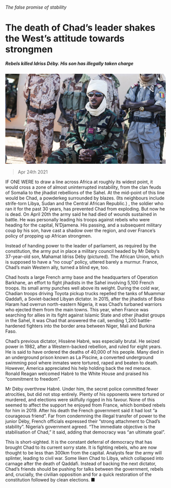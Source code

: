 ###### The false promise of stability

# The death of Chad’s leader shakes the West’s attitude towards strongmen 

##### Rebels killed Idriss Déby. His son has illegally taken charge 

![image](images/20210424_LDP001_0.jpg) 

> Apr 24th 2021 

IF ONE WERE to draw a line across Africa at roughly its widest point, it would cross a zone of almost uninterrupted instability, from the clan feuds of Somalia to the jihadist rebellions of the Sahel. At the mid-point of this line would be Chad, a powderkeg surrounded by blazes. (Its neighbours include strife-torn Libya, Sudan and the Central African Republic.) , the soldier who ran it for the past 30 years, has prevented Chad from exploding. But now he is dead. On April 20th the army said he had died of wounds sustained in battle. He was personally leading his troops against rebels who were heading for the capital, N’Djamena. His passing, and a subsequent military coup by his son, have cast a shadow over the region, and over France’s policy of propping up African strongmen.

Instead of handing power to the leader of parliament, as required by the constitution, the army put in place a military council headed by Mr Déby’s 37-year-old son, Mahamat Idriss Déby (pictured). The African Union, which is supposed to have a “no coup” policy, uttered barely a murmur. France, Chad’s main Western ally, turned a blind eye, too.


Chad hosts a large French army base and the headquarters of Operation Barkhane, an effort to fight jihadists in the Sahel involving 5,100 French troops. Its small army punches well above its weight. During the cold war, Chadian troops driving Toyota pickup trucks repelled the tanks of Muammar Qaddafi, a Soviet-backed Libyan dictator. In 2015, after the jihadists of Boko Haram had overrun north-eastern Nigeria, it was Chad’s turbaned warriors who ejected them from the main towns. This year, when France was searching for allies in its fight against Islamic State and other jihadist groups in the Sahel, it was Chad that answered the call, sending 1,200 battle-hardened fighters into the border area between Niger, Mali and Burkina Faso.

Chad’s previous dictator, Hissène Habré, was especially brutal. He seized power in 1982, after a Western-backed rebellion, and ruled for eight years. He is said to have ordered the deaths of 40,000 of his people. Many died in an underground prison known as La Piscine, a converted underground swimming pool where inmates were tortured, raped and beaten to death. However, America appreciated his help holding back the red menace. Ronald Reagan welcomed Habré to the White House and praised his “commitment to freedom”.

Mr Déby overthrew Habré. Under him, the secret police committed fewer atrocities, but did not stop entirely. Plenty of his opponents were tortured or murdered, and elections were skilfully rigged in his favour. None of this seemed to affect the support he enjoyed from France, which bombed rebels for him in 2019. After his death the French government said it had lost “a courageous friend”. Far from condemning the illegal transfer of power to the junior Déby, French officials expressed their “strong attachment to Chad’s stability”. Nigeria’s government agreed. “The immediate objective is the stabilisation of Chad,” it said, adding that democracy was “an ultimate goal”.

This is short-sighted. It is the constant deferral of democracy that has brought Chad to its current sorry state. It is fighting rebels, who are now thought to be less than 300km from the capital. Analysts fear the army will splinter, leading to civil war. Some liken Chad to Libya, which collapsed into carnage after the death of Qaddafi. Instead of backing the next dictator, Chad’s friends should be pushing for talks between the government, rebels and, crucially, the civilian opposition and for a quick restoration of the constitution followed by clean elections. ■

